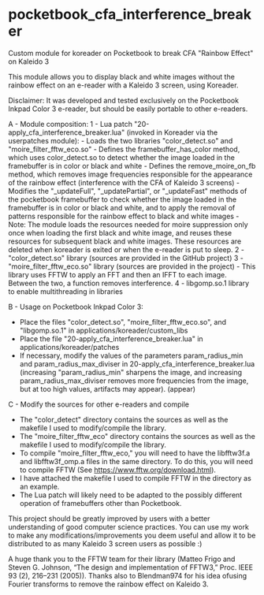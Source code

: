 # pocketbook_cfa_interference_breaker
Custom module for koreader on Pocketbook to break CFA "Rainbow Effect" on Kaleido 3

This module allows you to display black and white images without the rainbow effect on an e-reader with a Kaleido 3 screen, using Koreader.

Disclaimer: It was developed and tested exclusively on the Pocketbook Inkpad Color 3 e-reader, but should be easily portable to other e-readers.

A - Module composition:
  1 - Lua patch "20-apply_cfa_interference_breaker.lua" (invoked in Koreader via the userpatches module):
    - Loads the two libraries "color_detect.so" and "moire_filter_fftw_eco.so"
    - Defines the framebuffer_has_color method, which uses color_detect.so to detect whether the image loaded in the framebuffer is in color or black and white
    - Defines the remove_moire_on_fb method, which removes image frequencies responsible for the appearance of the rainbow effect (interference with the CFA of Kaleido 3 screens)
    - Modifies the "_updateFull", "_updatePartial", or "_updateFast" methods of the pocketbook framebuffer to check whether the image loaded in the framebuffer is in color or black and white, and to apply the removal of patterns responsible for the rainbow effect to black and white images
    - Note: The module loads the resources needed for moire suppression only once when loading the first black and white image, and reuses these resources for subsequent black and white images. These resources are deleted when koreader is exited or when the e-reader is put to sleep.
  2 - "color_detect.so" library (sources are provided in the GitHub project)
  3 - "moire_filter_fftw_eco.so" library (sources are provided in the project)
    - This library uses FFTW to apply an FFT and then an IFFT to each image. Between the two, a function removes interference.
  4 - libgomp.so.1 library to enable multithreading in libraries

B - Usage on Pocketbook Inkpad Color 3:
  - Place the files "color_detect.so", "moire_filter_fftw_eco.so", and "libgomp.so.1" in applications/koreader/custom_libs
  - Place the file "20-apply_cfa_interference_breaker.lua" in applications/koreader/patches
  - If necessary, modify the values ​​of the parameters param_radius_min and param_radius_max_diviser in 20-apply_cfa_interference_breaker.lua (increasing "param_radius_min" sharpens the image, and increasing param_radius_max_diviser removes more frequencies from the image, but at too high values, artifacts may appear). (appear)

C - Modify the sources for other e-readers and compile
  - The "color_detect" directory contains the sources as well as the makefile I used to modify/compile the library.
  - The "moire_filter_fftw_eco" directory contains the sources as well as the makefile I used to modify/compile the library.
  - To compile "moire_filter_fftw_eco," you will need to have the libfftw3f.a and libfftw3f_omp.a files in the same directory. To do this, you will need to compile FFTW (See https://www.fftw.org/download.html).
  - I have attached the makefile I used to compile FFTW in the directory as an example.
  - The Lua patch will likely need to be adapted to the possibly different operation of framebuffers other than Pocketbook.

This project should be greatly improved by users with a better understanding of good computer science practices. You can use my work to make any modifications/improvements you deem useful and allow it to be distributed to as many Kaleido 3 screen users as possible :)

A huge thank you to the FFTW team for their library (Matteo Frigo and Steven G. Johnson, “The design and implementation of FFTW3,” Proc. IEEE 93 (2), 216–231 (2005)).
Thanks also to Blendman974 for his idea of ​​using Fourier transforms to remove the rainbow effect on Kaleido 3.
